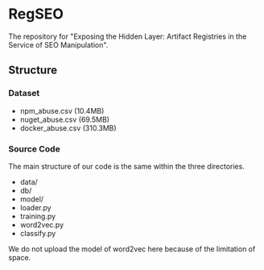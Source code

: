 # RegSEO 

The repository for "Exposing the Hidden Layer: Artifact Registries in the Service of SEO Manipulation".

## Structure

### Dataset
- npm_abuse.csv (10.4MB)
- nuget_abuse.csv (69.5MB)
- docker_abuse.csv (310.3MB)

### Source Code
The main structure of our code is the same within the three directories.
- data/
- db/
- model/
- loader.py
- training.py
- word2vec.py
- classify.py

We do not upload the model of word2vec here because of the limitation of space.
